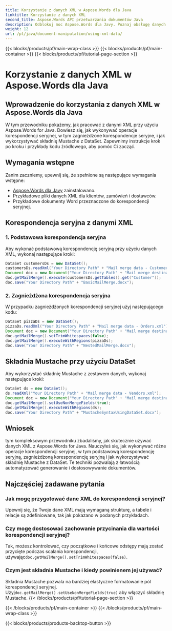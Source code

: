 ```yaml
---
title: Korzystanie z danych XML w Aspose.Words dla Java
linktitle: Korzystanie z danych XML
second_title: Aspose.Words API przetwarzania dokumentów Java
description: Odblokuj moc Aspose.Words dla Javy. Poznaj obsługę danych XML, korespondencję seryjną i składnię Mustache dzięki samouczkom krok po kroku.
weight: 12
url: /pl/java/document-manipulation/using-xml-data/
---
```


{{< blocks/products/pf/main-wrap-class >}}
{{< blocks/products/pf/main-container >}}
{{< blocks/products/pf/tutorial-page-section >}}

# Korzystanie z danych XML w Aspose.Words dla Java


## Wprowadzenie do korzystania z danych XML w Aspose.Words dla Java

W tym przewodniku pokażemy, jak pracować z danymi XML przy użyciu Aspose.Words for Java. Dowiesz się, jak wykonywać operacje korespondencji seryjnej, w tym zagnieżdżone korespondencje seryjne, i jak wykorzystywać składnię Mustache z DataSet. Zapewnimy instrukcje krok po kroku i przykłady kodu źródłowego, aby pomóc Ci zacząć.

## Wymagania wstępne

Zanim zaczniemy, upewnij się, że spełnione są następujące wymagania wstępne:
- [Aspose.Words dla Javy](https://products.aspose.com/words/java/) zainstalowano.
- Przykładowe pliki danych XML dla klientów, zamówień i dostawców.
- Przykładowe dokumenty Word przeznaczone do korespondencji seryjnej.

## Korespondencja seryjna z danymi XML

### 1. Podstawowa korespondencja seryjna

Aby wykonać podstawową korespondencję seryjną przy użyciu danych XML, wykonaj następujące kroki:

```java
DataSet customersDs = new DataSet();
customersDs.readXml("Your Directory Path" + "Mail merge data - Customers.xml");
Document doc = new Document("Your Directory Path" + "Mail merge destinations - Registration complete.docx");
doc.getMailMerge().execute(customersDs.getTables().get("Customer"));
doc.save("Your Directory Path" + "BasicMailMerge.docx");
```

### 2. Zagnieżdżona korespondencja seryjna

W przypadku zagnieżdżonych korespondencji seryjnej użyj następującego kodu:

```java
DataSet pizzaDs = new DataSet();
pizzaDs.readXml("Your Directory Path" + "Mail merge data - Orders.xml");
Document doc = new Document("Your Directory Path" + "Mail merge destinations - Invoice.docx");
doc.getMailMerge().setTrimWhitespaces(false);
doc.getMailMerge().executeWithRegions(pizzaDs);
doc.save("Your Directory Path" + "NestedMailMerge.docx");
```

## Składnia Mustache przy użyciu DataSet

Aby wykorzystać składnię Mustache z zestawem danych, wykonaj następujące kroki:

```java
DataSet ds = new DataSet();
ds.readXml("Your Directory Path" + "Mail merge data - Vendors.xml");
Document doc = new Document("Your Directory Path" + "Mail merge destinations - Vendor.docx");
doc.getMailMerge().setUseNonMergeFields(true);
doc.getMailMerge().executeWithRegions(ds);
doc.save("Your Directory Path" + "MustacheSyntaxUsingDataSet.docx");
```

## Wniosek

tym kompleksowym przewodniku zbadaliśmy, jak skutecznie używać danych XML z Aspose.Words for Java. Nauczyłeś się, jak wykonywać różne operacje korespondencji seryjnej, w tym podstawową korespondencję seryjną, zagnieżdżoną korespondencję seryjną i jak wykorzystywać składnię Mustache z DataSet. Te techniki pozwalają z łatwością automatyzować generowanie i dostosowywanie dokumentów.

## Najczęściej zadawane pytania

### Jak mogę przygotować dane XML do korespondencji seryjnej?

Upewnij się, że Twoje dane XML mają wymaganą strukturę, a tabele i relacje są zdefiniowane, tak jak pokazano w podanych przykładach.

### Czy mogę dostosować zachowanie przycinania dla wartości korespondencji seryjnej?

 Tak, możesz kontrolować, czy początkowe i końcowe odstępy mają zostać przycięte podczas scalania korespondencji, używając`doc.getMailMerge().setTrimWhitespaces(false)`.

### Czym jest składnia Mustache i kiedy powinienem jej używać?

 Składnia Mustache pozwala na bardziej elastyczne formatowanie pól korespondencji seryjnej. Użyj`doc.getMailMerge().setUseNonMergeFields(true)` aby włączyć składnię Mustache.
{{< /blocks/products/pf/tutorial-page-section >}}

{{< /blocks/products/pf/main-container >}}
{{< /blocks/products/pf/main-wrap-class >}}

{{< blocks/products/products-backtop-button >}}
